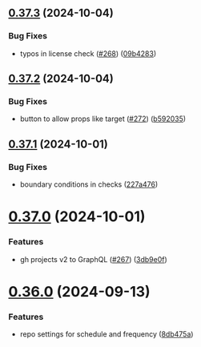 ## [0.37.3](https://github.com/EddieHubCommunity/HealthCheck/compare/v0.37.2...v0.37.3) (2024-10-04)


### Bug Fixes

* typos in license check ([#268](https://github.com/EddieHubCommunity/HealthCheck/issues/268)) ([09b4283](https://github.com/EddieHubCommunity/HealthCheck/commit/09b428353b4be0df4aa808f7d478c061a55c3e26))



## [0.37.2](https://github.com/EddieHubCommunity/HealthCheck/compare/v0.37.1...v0.37.2) (2024-10-04)


### Bug Fixes

* button to allow props like target ([#272](https://github.com/EddieHubCommunity/HealthCheck/issues/272)) ([b592035](https://github.com/EddieHubCommunity/HealthCheck/commit/b5920350519b9186114ae1462565f9ccca85a53b))



## [0.37.1](https://github.com/EddieHubCommunity/HealthCheck/compare/v0.37.0...v0.37.1) (2024-10-01)


### Bug Fixes

* boundary conditions in checks ([227a476](https://github.com/EddieHubCommunity/HealthCheck/commit/227a4767aac87eb65ec06d52d7ef4681ac5b93e0))



# [0.37.0](https://github.com/EddieHubCommunity/HealthCheck/compare/v0.36.0...v0.37.0) (2024-10-01)


### Features

* gh projects v2 to GraphQL ([#267](https://github.com/EddieHubCommunity/HealthCheck/issues/267)) ([3db9e0f](https://github.com/EddieHubCommunity/HealthCheck/commit/3db9e0fa8353477f16809c5b582f157199cfd0d7))



# [0.36.0](https://github.com/EddieHubCommunity/HealthCheck/compare/v0.35.1...v0.36.0) (2024-09-13)


### Features

* repo settings for schedule and frequency ([8db475a](https://github.com/EddieHubCommunity/HealthCheck/commit/8db475af2d1ae796df87606c541cd64e6bc94c9b))



